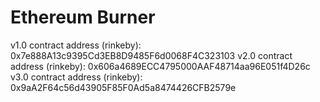 # Ethereum Burner

v1.0 contract address (rinkeby): 0x7e888A13c9395Cd3EB8D9485F6d0068F4C323103
v2.0 contract address (rinkeby): 0x606a4689ECC4795000AAF48714aa96E051f4D26c
v3.0 contract address (rinkeby): 0x9aA2F64c56d43905F85F0Ad5a8474426CFB2579e
